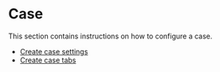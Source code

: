 # Case

This section contains instructions on how to configure a case.

- [Create case settings](creating-case-settings.md)
- [Create case tabs](creating-case-tabs.md)
